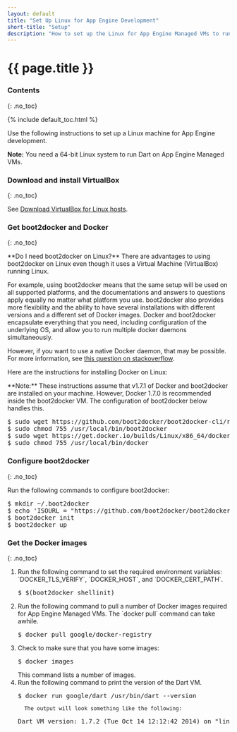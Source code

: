 ```yaml
---
layout: default
title: "Set Up Linux for App Engine Development"
short-title: "Setup"
description: "How to set up the Linux for App Engine Managed VMs to run Dart programs."
---
```


# {{ page.title }}

### Contents
{: .no_toc}

{% include default_toc.html %}

Use the following instructions to set up a Linux machine for
App Engine development.

<strong>Note:</strong>
You need a 64-bit Linux system to run Dart on App Engine
Managed VMs.

### Download and install VirtualBox
{: .no_toc}

See
<a href="https://www.virtualbox.org/wiki/Linux_Downloads">Download VirtualBox
  for Linux hosts</a>.

### Get boot2docker and Docker 
{: .no_toc}

<aside class="alert alert-info" markdown="1">
**Do I need boot2docker on Linux?**
There are advantages to using boot2docker on Linux even though
it uses a Virtual Machine (VirtualBox) running Linux.

For example, using boot2docker means that the same setup will be used
on all supported platforms,
and the documentations and answers to questions apply equally no
matter what platform you use. boot2docker also provides more
flexibility and the ability to have several installations with
different versions and a different set of Docker images.
Docker and boot2docker encapsulate everything that you need,
including configuration of the underlying OS,
and allow you to run multiple docker daemons simultaneously.

However, if you want to use a native Docker daemon, that
may be possible. For more information, see
[this question on stackoverflow](http://stackoverflow.com/questions/26842682/dockerdaemonconnectionerror-when-setting-google-cloud-managed-vm-in-ubuntu).
</aside>

Here are the instructions for installing Docker on Linux:

<aside class="alert alert-warning" markdown="1">
**Note:**
These instructions assume that v1.7.1 of Docker and boot2docker 
are installed on your machine.
However, Docker 1.7.0 is recommended inside the boot2docker VM.
The configuration of boot2docker below handles this.
</aside>

<pre>
$ sudo wget https://github.com/boot2docker/boot2docker-cli/releases/download/v1.7.1/boot2docker-v1.7.1-linux-amd64 -O /usr/local/bin/boot2docker
$ sudo chmod 755 /usr/local/bin/boot2docker
$ sudo wget https://get.docker.io/builds/Linux/x86_64/docker-latest -O /usr/local/bin/docker
$ sudo chmod 755 /usr/local/bin/docker
</pre>

### Configure boot2docker
{: .no_toc}

Run the following commands to configure boot2docker:

<pre>
$ mkdir ~/.boot2docker
$ echo 'ISOURL = "https://github.com/boot2docker/boot2docker/releases/download/v1.7.0/boot2docker.iso"' > ~/.boot2docker/profile
$ boot2docker init
$ boot2docker up
</pre>

### Get the Docker images
{: .no_toc}

<ol markdown="1">
  <li markdown="1">Run the following command to set the required environment
      variables: `DOCKER_TLS_VERIFY`, `DOCKER_HOST`, and `DOCKER_CERT_PATH`.

<pre>
$ $(boot2docker shellinit)
</pre>
  </li>
  <li markdown="1">Run the following command to pull a number of Docker
      images required for App Engine Managed VMs.
      The `docker pull` command can take awhile.

<pre>
$ docker pull google/docker-registry
</pre>
  </li>

  <li>Check to make sure that you have some images:
<pre>
$ docker images
</pre>
  This command lists a number of images.
  </li>

  <li>Run the following command to print the version of the
      Dart VM. 

<pre>
$ docker run google/dart /usr/bin/dart --version
</pre>
      The output will look something like the following:
<pre>
Dart VM version: 1.7.2 (Tue Oct 14 12:12:42 2014) on "linux_x64"
</pre>
  </li>
</ol>
